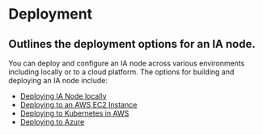 # Deployment
## Outlines the deployment options for an IA node.

You can deploy and configure an IA node across various environments including locally or to a cloud platform. The options for building and deploying an IA node include:

- [Deploying IA Node locally](deployment-locally.md)
- [Deploying to an AWS EC2 Instance](deployment-aws.md#deploying-to-a-ec2-instance)
- [Deploying to Kubernetes in AWS](deployment-aws.md#deploying-to-kubernetes)
- [Deploying to Azure](deployment-azure.md)

